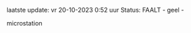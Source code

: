 laatste update: 
vr 20-10-2023  0:52   uur 
Status: FAALT - geel - 
<div class="service Y">microstation</div>